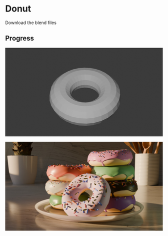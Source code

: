 # Donut

Download the blend files

## Progress

![](./progress%20screenshot/firstrender.png)

![](./progress%20screenshot/part11_1.jpg)
